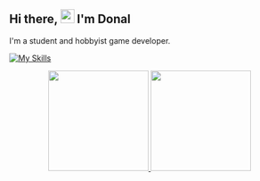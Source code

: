 ## Hi there, <img src="https://media.giphy.com/media/hvRJCLFzcasrR4ia7z/giphy.gif" width="25px"> I'm Donal

I'm a student and hobbyist game developer. 

[![My Skills](https://skillicons.dev/icons?i=rust,c,cpp,js,nodejs,python,bash,vue,docker,neovim,bevy,blender,linux)](https://skillicons.dev)

<p align="center">
<a href="https://github.com/donalshortt">
  <img height="180em" src="https://github-readme-stats-lime-ten-26.vercel.app/api?username=donalshortt&show_icons=true&theme=transparent&include_all_commits=true&count_private=true" />
  
  <img height="180em" src="https://github-readme-stats-lime-ten-26.vercel.app/api/top-langs/?username=donalshortt&theme=transparent" />
</a>
</p>
